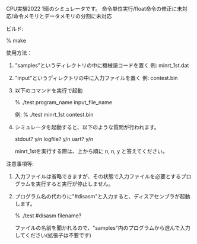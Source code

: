 CPU実験2022 1班のシミュレータです。
命令単位実行/float命令の修正に未対応/命令メモリとデータメモリの分割に未対応

ビルド:

% make


使用方法：

1. "samples"というディレクトリの中に機械語コードを置く  例: minrt_1st.dat

2. "input"というディレクトリの中に入力ファイルを置く  例: contest.bin

3. 以下のコマンドを実行で起動

    % ./test program_name input_file_name

    例: % ./test minrt_1st contest.bin

4. シミュレータを起動すると、以下のような質問が行われます。

    stdout?   y/n
    logfile?  y/n
    uart?     y/n

    minrt_1stを実行する際は、上から順に n, n, y と答えてください。


注意事項等:

1. 入力ファイルは省略できますが、その状態で入力ファイルを必要とするプログラムを実行すると実行が停止しません。

2. プログラム名の代わりに"#disasm"と入力すると、ディスアセンブラが起動します。

    % ./test #disasm
    filename?

    ファイルの名前を聞かれるので、"samples"内のプログラムから選んで入力してください(拡張子は不要です)